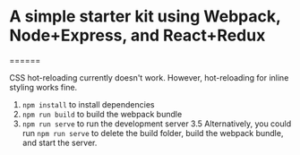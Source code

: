 # A simple starter kit using Webpack, Node+Express, and React+Redux
======

CSS hot-reloading currently doesn't work. However, hot-reloading for inline styling works fine.

1. `npm install` to install dependencies
2. `npm run build` to build the webpack bundle
3. `npm run serve` to run the development server
3.5 Alternatively, you could run `npm run serve` to delete the build folder, build the webpack bundle, and start the server.
